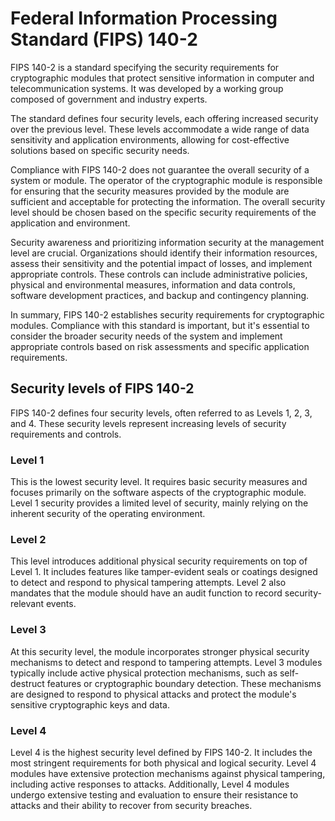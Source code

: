 # Federal Information Processing Standard (FIPS) 140-2

FIPS 140-2 is a standard specifying the security requirements for cryptographic modules that protect sensitive information in computer and telecommunication systems. It was developed by a working group composed of government and industry experts.

The standard defines four security levels, each offering increased security over the previous level. These levels accommodate a wide range of data sensitivity and application environments, allowing for cost-effective solutions based on specific security needs.

Compliance with FIPS 140-2 does not guarantee the overall security of a system or module. The operator of the cryptographic module is responsible for ensuring that the security measures provided by the module are sufficient and acceptable for protecting the information. The overall security level should be chosen based on the specific security requirements of the application and environment.

Security awareness and prioritizing information security at the management level are crucial. Organizations should identify their information resources, assess their sensitivity and the potential impact of losses, and implement appropriate controls.
These controls can include administrative policies, physical and environmental measures, information and data controls, software development practices, and backup and contingency planning.

In summary, FIPS 140-2 establishes security requirements for cryptographic modules. Compliance with this standard is important, but it's essential to consider the broader security needs of the system and implement appropriate controls based on risk assessments and specific application requirements.

## Security levels of FIPS 140-2
FIPS 140-2 defines four security levels, often referred to as Levels 1, 2, 3, and 4. These security levels represent increasing levels of security requirements and controls.

### Level 1
This is the lowest security level. It requires basic security measures and focuses primarily on the software aspects of the cryptographic module. Level 1 security provides a limited level of security, mainly relying on the inherent security of the operating environment.

### Level 2
This level introduces additional physical security requirements on top of Level 1. It includes features like tamper-evident seals or coatings designed to detect and respond to physical tampering attempts. Level 2 also mandates that the module should have an audit function to record security-relevant events.

### Level 3
At this security level, the module incorporates stronger physical security mechanisms to detect and respond to tampering attempts. Level 3 modules typically include active physical protection mechanisms, such as self-destruct features or cryptographic boundary detection. These mechanisms are designed to respond to physical attacks and protect the module's sensitive cryptographic keys and data.

### Level 4
Level 4 is the highest security level defined by FIPS 140-2. It includes the most stringent requirements for both physical and logical security. Level 4 modules have extensive protection mechanisms against physical tampering, including active responses to attacks.
Additionally, Level 4 modules undergo extensive testing and evaluation to ensure their resistance to attacks and their ability to recover from security breaches.
